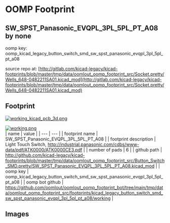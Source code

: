 # OOMP Footprint  
## SW_SPST_Panasonic_EVQPL_3PL_5PL_PT_A08  by none  
  
oomp key: oomp_kicad_legacy_button_switch_smd_sw_spst_panasonic_evqpl_3pl_5pl_pt_a08  
  
source repo at: [http://gitlab.com/kicad-legacy/kicad-footprints/blob/master/tmp/data/oomlout_oomp_footprint_src/Socket.pretty/Wells_648-0482211SA01.kicad_mod](http://gitlab.com/kicad-legacy/kicad-footprints/blob/master/tmp/data/oomlout_oomp_footprint_src/Socket.pretty/Wells_648-0482211SA01.kicad_mod)  
## Footprint  
  
[![working_kicad_pcb_3d.png](working_kicad_pcb_3d_600.png)](working_kicad_pcb_3d.png)  
  
[![working.png](working_600.png)](working.png)  
| name | value | 
| --- | --- | 
| footprint name | SW_SPST_Panasonic_EVQPL_3PL_5PL_PT_A08 | 
| footprint description | Light Touch Switch, http://industrial.panasonic.com/cdbs/www-data/pdf/ATK0000/ATK0000CE3.pdf | 
| number of pads | 6 | 
| github path | http://github.com/kicad-legacy/kicad-footprints/blob/master/tmp/data/oomlout_oomp_footprint_src/Button_Switch_SMD.pretty/SW_SPST_Panasonic_EVQPL_3PL_5PL_PT_A08.kicad_mod | 
| oomp key | oomp_kicad_legacy_button_switch_smd_sw_spst_panasonic_evqpl_3pl_5pl_pt_a08 | 
| oomp bot github | https://github.com/oomlout/oomlout_oomp_footprint_bot/tree/main/tmp/data/oomlout_oomp_footprint_src/footprints/kicad_legacy_button_switch_smd_sw_spst_panasonic_evqpl_3pl_5pl_pt_a08/working | 
## Images  
